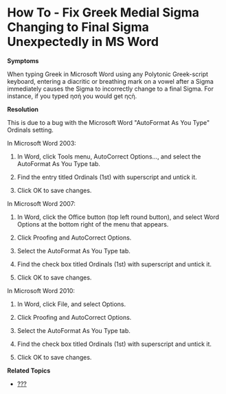 # How To - Fix Greek Medial Sigma Changing to Final Sigma Unexpectedly in MS Word

**Symptoms**

When typing Greek in Microsoft Word using any Polytonic Greek-script
keyboard, entering a diacritic or breathing mark on a vowel after a
Sigma immediately causes the Sigma to incorrectly change to a final
Sigma. For instance, if you typed ησὴ you would get ηςὴ.

**Resolution**

This is due to a bug with the Microsoft Word "AutoFormat As You Type"
Ordinals setting.

In Microsoft Word 2003:

1.  In Word, click Tools menu, AutoCorrect Options…, and select the
    AutoFormat As You Type tab.

2.  Find the entry titled Ordinals (1st) with superscript and untick it.

3.  Click OK to save changes.

In Microsoft Word 2007:

1.  In Word, click the Office button (top left round button), and select
    Word Options at the bottom right of the menu that appears.

2.  Click Proofing and AutoCorrect Options.

3.  Select the AutoFormat As You Type tab.

4.  Find the check box titled Ordinals (1st) with superscript and untick
    it.

5.  Click OK to save changes.

In Microsoft Word 2010:

1.  In Word, click File, and select Options.

2.  Click Proofing and AutoCorrect Options.

3.  Select the AutoFormat As You Type tab.

4.  Find the check box titled Ordinals (1st) with superscript and untick
    it.

5.  Click OK to save changes.

**Related Topics**

-   [???](#start_configure_office)
